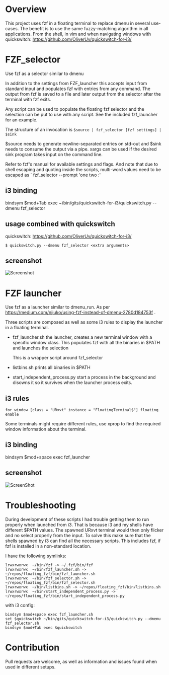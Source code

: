Overview
========

This project uses fzf in a floating terminal to replace dmenu in several
use-cases. The benefit is to use the same fuzzy-matching algorithm in all
applications. From the shell, in vim and when navigating windows with
quickswitch: https://github.com/OliverUv/quickswitch-for-i3/


FZF_selector
============

Use fzf as a selector similar to dmenu

In addition to the settings from FZF_launcher this accepts input from standard
input and populates fzf with entries from any command. The output from fzf is
saved to a file and later output from the selector after the terminal with fzf
exits.

Any script can be used to populate the floating fzf selector and the
selection can be put to use with any script. See the included fzf_launcher for
an example.

The structure of an invocation is
`$source | fzf_selector [fzf settings] | $sink`

$source needs to generate newline-separated entries on std-out and $sink needs to
consume the output via a pipe. xargs can be used if the desired sink program
takes input on the command line.

Refer to fzf's manual for available settings and flags. And note that due to
shell escaping and quoting inside the scripts, multi-word values need to be
escaped as ` fzf_selector --prompt \'one two :\'

i3 binding
----------

bindsym $mod+Tab exec ~/bin/gits/quickswitch-for-i3/quickswitch.py --dmenu fzf_selector

usage combined with quickswitch
-------------------------------
quickswitch: https://github.com/OliverUv/quickswitch-for-i3/

`
$ quickswitch.py --dmenu fzf_selector <extra arguments>
`

screenshot
----------

![Screenshot](./selector.png)

FZF launcher
============

Use fzf as a launcher similar to dmenu_run.
As per https://medium.com/njiuko/using-fzf-instead-of-dmenu-2780d184753f .

Three scripts are composed as well as some i3 rules to display the launcher in a
floating terminal.

* fzf_launcher.sh
    the launcher, creates a new terminal window with a specific window class.
    This populates fzf with all the binaries in $PATH and launches the selection

    This is a wrapper script around fzf_selector

* listbins.sh
    prints all binaries in $PATH

* start_independent_process.py
    start a process in the background and disowns it so it survives when the
    launcher process exits.


i3 rules
--------
`
for_window [class = "URxvt" instance = "FloatingTerminal$"] floating enable
`

Some terminals might require different rules, use xprop to find the required window
information about the terminal.

i3 binding
----------

bindsym $mod+space exec fzf_launcher

screenshot
----------

![ScreenShot](launcher.png)


Troubleshooting
===============

During development of these scripts I had trouble getting them to run properly
when launched from i3. That is because i3 and my shells have different $PATH
values. The spawned URxvt terminal would then only flicker and no select
properly from the input. To solve this make sure that the shells spawned by i3
can find all the necessary scripts. This includes fzf, if fzf is installed in a
non-standard location.

I have the following symlinks:
```
lrwxrwxrwx  ~/bin/fzf -> ~/.fzf/bin/fzf
lrwxrwxrwx  ~/bin/fzf_launcher.sh -> ~/repos/floating_fzf/bin/fzf_launcher.sh
lrwxrwxrwx  ~/bin/fzf_selector.sh -> ~/repos/floating_fzf/bin/fzf_selector.sh
lrwxrwxrwx  ~/bin/listbins.sh -> ~/repos/floating_fzf/bin/listbins.sh
lrwxrwxrwx  ~/bin/start_independent_process.py -> ~/repos/floating_fzf/bin/start_independent_process.py
```

with i3 config:
```
bindsym $mod+space exec fzf_launcher.sh
set $quickswitch ~/bin/gits/quickswitch-for-i3/quickswitch.py --dmenu fzf_selector.sh
bindsym $mod+Tab exec $quickswitch
```

Contribution
============

Pull requests are welcome, as well as information and issues found when used in
different setups.

